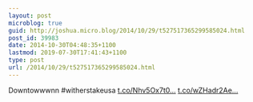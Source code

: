 ```yaml
---
layout: post
microblog: true
guid: http://joshua.micro.blog/2014/10/29/t527517365299585024.html
post_id: 39983
date: 2014-10-30T04:48:35+1100
lastmod: 2019-07-30T17:41:43+1100
type: post
url: /2014/10/29/t527517365299585024.html
---
```

Downtowwwnn #witherstakeusa [t.co/Nhv5Ox7t0...](http://t.co/Nhv5Ox7t0o) [t.co/wZHadr2Ae...](http://t.co/wZHadr2Ael)
